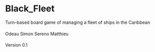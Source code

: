 # Black_Fleet
Turn-based board game of managing a fleet of ships in the Caribbean

####
Odeau Simon
Sereno Matthieu
####

Version 0.1
